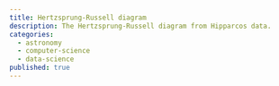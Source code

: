 ```yaml
---
title: Hertzsprung-Russell diagram
description: The Hertzsprung-Russell diagram from Hipparcos data.
categories:
  - astronomy
  - computer-science
  - data-science
published: true
---
```


<script>
  import HertzsprungRussell from './hertzsprung-russell-diagram/HertzsprungRussell.svelte';
</script>

<HertzsprungRussell />

